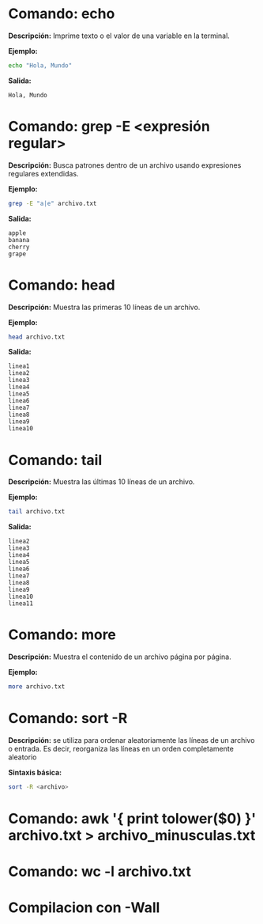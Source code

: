 # Comando: echo
**Descripción:** Imprime texto o el valor de una variable en la terminal.

**Ejemplo:**
```bash
echo "Hola, Mundo"
```
**Salida:**
```
Hola, Mundo
```

# Comando: grep -E <expresión regular> <archivo>
**Descripción:** Busca patrones dentro de un archivo usando expresiones regulares extendidas.

**Ejemplo:**
```bash
grep -E "a|e" archivo.txt
```
**Salida:**
```
apple
banana
cherry
grape
```

# Comando: head <archivo>
**Descripción:** Muestra las primeras 10 líneas de un archivo.

**Ejemplo:**
```bash
head archivo.txt
```
**Salida:**
```
linea1
linea2
linea3
linea4
linea5
linea6
linea7
linea8
linea9
linea10
```

# Comando: tail <archivo>
**Descripción:** Muestra las últimas 10 líneas de un archivo.

**Ejemplo:**
```bash
tail archivo.txt
```
**Salida:**
```
linea2
linea3
linea4
linea5
linea6
linea7
linea8
linea9
linea10
linea11
```

# Comando: more <archivo>
**Descripción:** Muestra el contenido de un archivo página por página.

**Ejemplo:**
```bash
more archivo.txt
```


# Comando: sort -R <archivo>

**Descripción:** se utiliza para ordenar aleatoriamente las líneas de un archivo o entrada. Es decir, reorganiza las líneas en un orden completamente aleatorio


**Sintaxis básica:**
```bash
sort -R <archivo>
```

# Comando: awk '{ print tolower($0) }' archivo.txt > archivo_minusculas.txt

# Comando: wc -l archivo.txt 


# Compilacion con -Wall